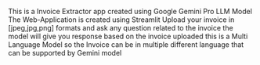This is a Invoice Extractor app 
created using Google Gemini Pro LLM Model
The Web-Application is created using Streamlit 
Upload your invoice in [jpeg,jpg,png] formats and ask any question related to the invoice
the model will give you response based on the invoice uploaded
this is a Multi Language Model so the Invoice can be in multiple different language that can be supported by Gemini model

